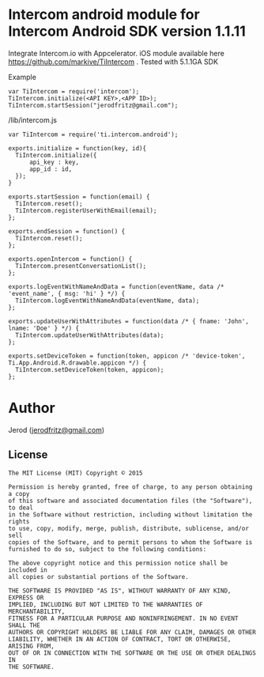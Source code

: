 # Intercom android module for Intercom Android SDK version 1.1.11

Integrate Intercom.io with Appcelerator.  iOS module available here https://github.com/markive/TiIntercom . Tested with 5.1.1GA SDK

Example
```
var TiIntercom = require('intercom');
TiIntercom.initialize(<API KEY>,<APP ID>);
TiIntercom.startSession("jerodfritz@gmail.com");
```

/lib/intercom.js
```
var TiIntercom = require('ti.intercom.android');

exports.initialize = function(key, id){
  TiIntercom.initialize({
      api_key : key,
      app_id : id,
  });
}

exports.startSession = function(email) {
  TiIntercom.reset();
  TiIntercom.registerUserWithEmail(email);
};

exports.endSession = function() {
  TiIntercom.reset();
};

exports.openIntercom = function() {
  TiIntercom.presentConversationList();
};

exports.logEventWithNameAndData = function(eventName, data /* 'event_name', { msg: 'hi' } */) {
  TiIntercom.logEventWithNameAndData(eventName, data);
};

exports.updateUserWithAttributes = function(data /* { fname: 'John', lname: 'Doe' } */) {
  TiIntercom.updateUserWithAttributes(data);
};

exports.setDeviceToken = function(token, appicon /* 'device-token', Ti.App.Android.R.drawable.appicon */) {
  TiIntercom.setDeviceToken(token, appicon);
};

```

Author
========

Jerod
(jerodfritz@gmail.com)


## License

    The MIT License (MIT) Copyright © 2015

    Permission is hereby granted, free of charge, to any person obtaining a copy
    of this software and associated documentation files (the "Software"), to deal
    in the Software without restriction, including without limitation the rights
    to use, copy, modify, merge, publish, distribute, sublicense, and/or sell
    copies of the Software, and to permit persons to whom the Software is
    furnished to do so, subject to the following conditions:

    The above copyright notice and this permission notice shall be included in
    all copies or substantial portions of the Software.

    THE SOFTWARE IS PROVIDED "AS IS", WITHOUT WARRANTY OF ANY KIND, EXPRESS OR
    IMPLIED, INCLUDING BUT NOT LIMITED TO THE WARRANTIES OF MERCHANTABILITY,
    FITNESS FOR A PARTICULAR PURPOSE AND NONINFRINGEMENT. IN NO EVENT SHALL THE
    AUTHORS OR COPYRIGHT HOLDERS BE LIABLE FOR ANY CLAIM, DAMAGES OR OTHER
    LIABILITY, WHETHER IN AN ACTION OF CONTRACT, TORT OR OTHERWISE, ARISING FROM,
    OUT OF OR IN CONNECTION WITH THE SOFTWARE OR THE USE OR OTHER DEALINGS IN
    THE SOFTWARE.
